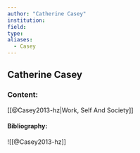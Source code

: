 ```yaml
---
author: "Catherine Casey"
institution:
field:
type:
aliases:
  - Casey
---
```


## Catherine Casey

### Content:
[[@Casey2013-hz|Work, Self And Society]]

#### Bibliography:

![[@Casey2013-hz]]